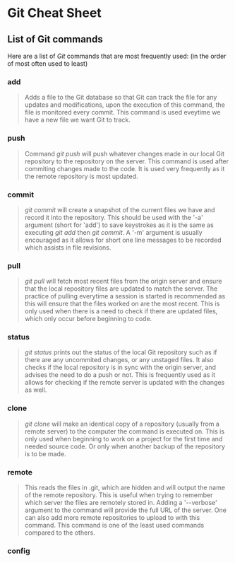# Git Cheat Sheet

## List of Git commands

Here are a list of *Git* commands that are most frequently used:
(in the order of most often used to least)

### add

> Adds a file to the Git database so that Git can track the file for any updates and modifications, upon the execution of this command, the file is monitored every commit. This command is used eveytime we have a new file we want Git to track.

### push

> Command *git push* will push whatever changes made in our local Git repository to the repository on the server. This command is used after commiting changes made to the code. It is used very frequently as it the remote repository is most updated.  

### commit

> *git commit* will create a snapshot of the current files we have and record it into the repository. This should be used with the '-a' argument (short for 'add') to save keystrokes as it is the same as executing *git add* then *git commit*. A '-m' argument is usually encouraged as it allows for short one line messages to be recorded which assists in file revisions.

### pull

> *git pull* will fetch most recent files from the origin server and ensure that the local repository files are updated to match the server. The practice of pulling everytime a session is started is recommended as this will ensure that the files worked on are the most recent. This is only used when there is a need to check if there are updated files, which only occur before beginning to code.
### status

> *git status* prints out the status of the local Git repository such as if there are any uncommited changes, or any unstaged files. It also checks if the local repository is in sync with the origin server, and advises the need to do a push or not. This is frequently used as it allows for checking if the remote server is updated with the changes as well.  

### clone
> *git clone* will make an identical copy of a repository (usually from a remote server) to the computer the command is executed on. This is only used when beginning to work on a project for the first time and needed source code. Or only when another backup of the repository is to be made.

### remote
> This reads the files in .git, which are hidden and will output the name of the remote repository. This is useful when trying to remember which server the files are remotely stored in. Adding a '--verbose' argument to the command will provide the full URL of the server. One can also add more remote repositories to upload to with this command. This command is one of the least used commands compared to the others.

### config
> 

